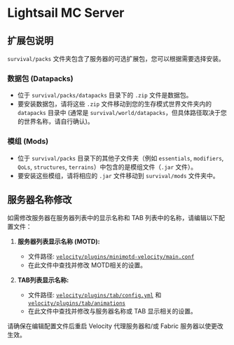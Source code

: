 # Lightsail MC Server

## 扩展包说明

`survival/packs` 文件夹包含了服务器的可选扩展包，您可以根据需要选择安装。

### 数据包 (Datapacks)

- 位于 `survival/packs/datapacks` 目录下的 `.zip` 文件是数据包。
- 要安装数据包，请将这些 `.zip` 文件移动到您的生存模式世界文件夹内的 `datapacks` 目录中 (通常是 `survival/world/datapacks`，但具体路径取决于您的世界名称，请自行确认)。

### 模组 (Mods)

- 位于 `survival/packs` 目录下的其他子文件夹（例如 `essentials`, `modifiers`, `QoLs`, `structures`, `terrains`）中包含的是模组文件（`.jar` 文件）。
- 要安装这些模组，请将相应的 `.jar` 文件移动到 `survival/mods` 文件夹中。

## 服务器名称修改

如需修改服务器在服务器列表中的显示名称和 TAB 列表中的名称，请编辑以下配置文件：

1. **服务器列表显示名称 (MOTD):**
    - 文件路径: [`velocity/plugins/minimotd-velocity/main.conf`](velocity/plugins/minimotd-velocity/main.conf)
    - 在此文件中查找并修改 MOTD相关的设置。

2. **TAB列表显示名称:**
    - 文件路径: [`velocity/plugins/tab/config.yml`](velocity/plugins/tab/config.yml) 和 [`velocity/plugins/tab/animations`](velocity/plugins/tab/animations.yml)
    - 在此文件中查找并修改与服务器名称或 TAB 显示相关的设置。

请确保在编辑配置文件后重启 Velocity 代理服务器和/或 Fabric 服务器以使更改生效。
